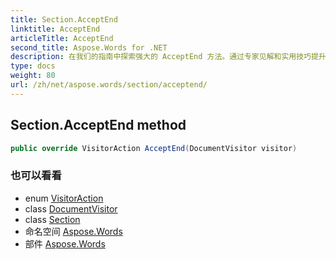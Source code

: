 ```yaml
---
title: Section.AcceptEnd
linktitle: AcceptEnd
articleTitle: AcceptEnd
second_title: Aspose.Words for .NET
description: 在我们的指南中探索强大的 AcceptEnd 方法。通过专家见解和实用技巧提升您的技能，简化您的工作流程！
type: docs
weight: 80
url: /zh/net/aspose.words/section/acceptend/
---
```

## Section.AcceptEnd method

```csharp
public override VisitorAction AcceptEnd(DocumentVisitor visitor)
```

### 也可以看看

* enum [VisitorAction](../../visitoraction/)
* class [DocumentVisitor](../../documentvisitor/)
* class [Section](../)
* 命名空间 [Aspose.Words](../../../aspose.words/)
* 部件 [Aspose.Words](../../../)
